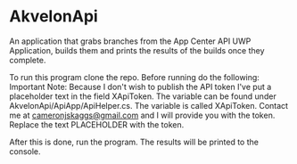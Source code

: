 # AkvelonApi
An application that grabs branches from the App Center API UWP Application, builds them and prints the results of the builds once they complete.

To run this program clone the repo.
Before running do the following:
Important Note: Because I don't wish to publish the API token I've put a placeholder text in the field XApiToken.
The variable can be found under AkvelonApi/ApiApp/ApiHelper.cs. The variable is called XApiToken.
Contact me at cameronjskaggs@gmail.com and I will provide you with the token. Replace the text PLACEHOLDER with the token.

After this is done, run the program. The results will be printed to the console.
